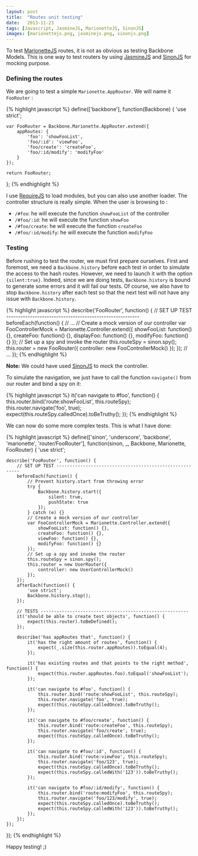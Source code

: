 ```yaml
---
layout: post
title:  "Routes unit testing"
date:   2013-11-23
tags: [Javascript, JasmineJS, MarionetteJS, SinonJS]
images: [marionettejs.png, jasminejs.png, sinonjs.png]
---
```


To test [MarionetteJS][marionettejs] routes, it is not as obvious as testing Backbone Models.
This is one way to test routers by using [JasmineJS][jasminejs] and [SinonJS][sinonjs] for mocking purpose.

### Defining the routes

We are going to test a simple `Marionette.AppRouter`.
We will name it `FooRouter` :

{% highlight javascript %}
define(['backbone'], function(Backbone) {
    'use strict';

    var FooRouter = Backbone.Marionette.AppRouter.extend({
        appRoutes: {
            'foo': 'showFooList',
            'foo/:id': 'viewFoo',
            'foo/create': 'createFoo',
            'foo/:id/modify': 'modifyFoo'
        }
    });

    return FooRouter;
};
{% endhighlight %}

I use [RequireJS][requirejs] to load modules, but you can also use another loader.
The controller structure is really simple. When the user is browsing to :

* `/#foo`: he will execute the function `showFooList` of the controller
* `/#foo/:id`: he will execute the function `showFoo`
* `/#foo/create`: he will execute the function `createFoo`
* `/#foo/:id/modify`: he will execute the function `modifyFoo`

### Testing

Before rushing to test the router, we must first prepare ourselves.
First and foremost, we need a `Backbone.history` before each test in order to simulate the access to the hash routes.
However, we need to launch it with the option `{silent:true}`. Indeed, since we are doing tests, `Backbone.history` is bound to generate some errors and it will fail our tests.
Of course, we also have to stop `Backbone.history` after each test so that the next test will not have any issue with `Backbone.history`.

{% highlight javascript %}
describe('FooRouter', function() {
    // SET UP TEST --------------------------------------------------------
    beforeEach(function() {
        // ...
        // Create a mock version of our controller
        var FooControllerMock = Marionette.Controller.extend({
            showFooList: function() {},
            createFoo: function() {},
            displayFoo: function() {},
            modifyFoo: function() {}
        });
        // Set up a spy and invoke the router
        this.routeSpy = sinon.spy();
        this.router = new FooRouter({
            controller: new FooControllerMock()
        });
    });
    // ...
});
{% endhighlight %}

**Note:** We could have used [SinonJS][sinonjs] to mock the controller.

To simulate the navigation, we just have to call the function `navigate()` from our router and bind a spy on it:

{% highlight javascript %}
it('can navigate to #foo', function() {
    this.router.bind('route:showFooList', this.routeSpy);
    this.router.navigate('foo', true);
    expect(this.routeSpy.calledOnce).toBeTruthy();
});
{% endhighlight %}

We can now do some more complex tests. This is what I have done:

{% highlight javascript %}
define(['sinon', 'underscore', 'backbone', 'marionette', 'router/FooRouter'], function(sinon, _, Backbone, Marionette, FooRouter) {
    'use strict';

    describe('FooRouter', function() {
        // SET UP TEST --------------------------------------------------------
        beforeEach(function() {
            // Prevent history.start from throwing error
            try {
                Backbone.history.start({
                    silent: true,
                    pushState: true
                });
		    } catch (e) {}
            // Create a mock version of our controller
            var FooControllerMock = Marionette.Controller.extend({
                showFooList: function() {},
                createFoo: function() {},
                viewFoo: function() {},
                modifyFoo: function() {}
            });
            // Set up a spy and invoke the router
            this.routeSpy = sinon.spy();
            this.router = new UserRouter({
                controller: new UserControllerMock()
            });
        });
        afterEach(function() {
            'use strict';
            Backbone.history.stop();
		});

        // TESTS --------------------------------------------------------
        it('should be able to create test objects', function() {
            expect(this.router).toBeDefined();
        });

        describe('has appRoutes that', function() {
            it('has the right amount of routes', function() {
                expect(_.size(this.router.appRoutes)).toEqual(4);
            });

            it('has existing routes and that points to the right method', function() {
                expect(this.router.appRoutes.foo).toEqual('showFooList');
            });

            it('can navigate to #foo', function() {
                this.router.bind('route:showFooList', this.routeSpy);
                this.router.navigate('foo', true);
                expect(this.routeSpy.calledOnce).toBeTruthy();
            });

            it('can navigate to #foo/create', function() {
                this.router.bind('route:createFoo', this.routeSpy);
                this.router.navigate('foo/create', true);
                expect(this.routeSpy.calledOnce).toBeTruthy();
            });

            it('can navigate to #foo/:id', function() {
                this.router.bind('route:viewFoo', this.routeSpy);
                this.router.navigate('foo/123', true);
                expect(this.routeSpy.calledOnce).toBeTruthy();
                expect(this.routeSpy.calledWith('123')).toBeTruthy();
            });

            it('can navigate to #foo/:id/modify', function() {
                this.router.bind('route:modifyFoo', this.routeSpy);
                this.router.navigate('foo/123/modify', true);
                expect(this.routeSpy.calledOnce).toBeTruthy();
                expect(this.routeSpy.calledWith('123')).toBeTruthy();
            });
        });
    });
});
{% endhighlight %}

Happy testing! ;)

[marionettejs]: http://marionettejs.com/
[jasminejs]:    http://pivotal.github.io/jasmine/
[sinonjs]:      http://sinonjs.org
[requirejs]:    http://requirejs.org/
